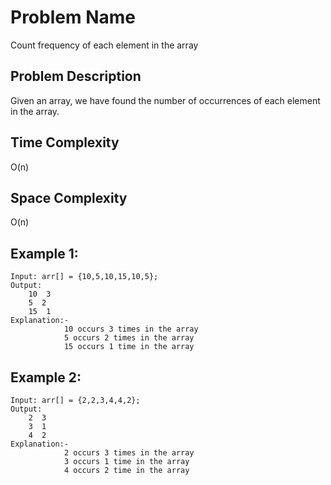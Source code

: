 # Problem Name 
Count frequency of each element in the array

## Problem Description

Given an array, we have found the number of occurrences of each element in the array. 

## Time Complexity
O(n)

## Space Complexity
O(n)

## Example 1:
```
Input: arr[] = {10,5,10,15,10,5};
Output: 
    10  3
	5  2
    15  1
Explanation:-
            10 occurs 3 times in the array
            5 occurs 2 times in the array
            15 occurs 1 time in the array
```

## Example 2:
```
Input: arr[] = {2,2,3,4,4,2};
Output: 
    2  3
	3  1
    4  2
Explanation:- 
            2 occurs 3 times in the array
	        3 occurs 1 time in the array
            4 occurs 2 time in the array
```